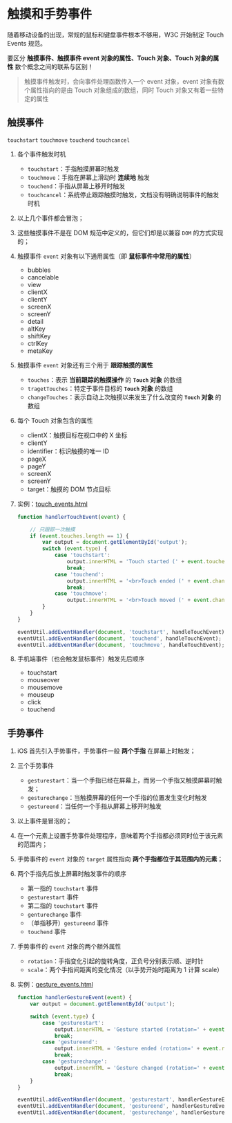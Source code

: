 # 触摸和手势事件
随着移动设备的出现，常规的鼠标和键盘事件根本不够用，W3C 开始制定 Touch Events 规范。

要区分 **触摸事件、触摸事件 event 对象的属性、Touch 对象、Touch 对象的属性** 数个概念之间的联系与区别！
> 触摸事件触发时，会向事件处理函数传入一个 event 对象，event 对象有数个属性指向的是由 Touch 对象组成的数组，同时 Touch 对象又有着一些特定的属性

## 触摸事件
`touchstart` `touchmove` `touchend` `touchcancel`

1. 各个事件触发时机
    * `touchstart`：手指触摸屏幕时触发
    * `touchmove`：手指在屏幕上滑动时 **连续地** 触发
    * `touchend`：手指从屏幕上移开时触发
    * `touchcancel`：系统停止跟踪触摸时触发，文档没有明确说明事件的触发时机

2. 以上几个事件都会冒泡；

3. 这些触摸事件不是在 DOM 规范中定义的，但它们却是以兼容 `DOM` 的方式实现的；

4. 触摸事件 `event` 对象有以下通用属性（即 **鼠标事件中常用的属性**）
    * bubbles
    * cancelable
    * view
    * clientX
    * clientY
    * screenX
    * screenY
    * detail
    * altKey
    * shiftKey
    * ctrlKey
    * metaKey

5. 触摸事件 `event` 对象还有三个用于 **跟踪触摸的属性**
    * `touches`：表示 **当前跟踪的触摸操作** 的 **`Touch` 对象** 的数组
    * `tragetTouches`：特定于事件目标的 **`Touch` 对象** 的数组
    * `changeTouches`：表示自动上次触摸以来发生了什么改变的 **`Touch` 对象** 的数组

6. 每个 Touch 对象包含的属性
    * clientX：触摸目标在视口中的 X 坐标
    * clientY
    * identifier：标识触摸的唯一 ID
    * pageX
    * pageY
    * screenX
    * screenY
    * target：触摸的 DOM 节点目标

7. 实例：[touch_events.html][1]
    ```javascript
    function handlerTouchEvent(event) {

        // 只跟踪一次触摸
        if (event.touches.length == 1) {
            var output = document.getElementById('output');
            switch (event.type) {
                case 'touchstart':
                    output.innerHTML = 'Touch started (' + event.touches[0].clientX + ', ' + event.touches[0].clientY + ')';
                    break;
                case 'touchend':
                    output.innerHTML = '<br>Touch ended (' + event.changedTouches[0].clientX + ', ' + event.changedTouches[0].clientY + ')';
                    break;
                case 'touchmove':
                    output.innerHTML = '<br>Touch moved (' + event.changedTouches[0].clientX + ', ' + event.changedTouches[0].clientY + ')';
            }
        }
    }

    eventUtil.addEventHandler(document, 'touchstart', handleTouchEvent);
    eventUtil.addEventHandler(document, 'touchend', handleTouchEvent);
    eventUtil.addEventHandler(document, 'touchmove', handleTouchEvent);
    ```

8. 手机端事件（也会触发鼠标事件）触发先后顺序
    * touchstart
    * mouseover
    * mousemove
    * mouseup
    * click
    * touchend

## 手势事件
1. iOS 首先引入手势事件，手势事件一般 **两个手指** 在屏幕上时触发；

2. 三个手势事件
    * `gesturestart`：当一个手指已经在屏幕上，而另一个手指又触摸屏幕时触发；
    * `gesturechange`：当触摸屏幕的任何一个手指的位置发生变化时触发
    * `gestureend`：当任何一个手指从屏幕上移开时触发

3. 以上事件是冒泡的；

4. 在一个元素上设置手势事件处理程序，意味着两个手指都必须同时位于该元素的范围内；

5. 手势事件的 `event` 对象的 `target` 属性指向 **两个手指都位于其范围内的元素**；

6. 两个手指先后放上屏幕时触发事件的顺序
    * 第一指的 `touchstart` 事件
    * `gesturestart` 事件
    * 第二指的 `touchstart` 事件
    * `genturechange` 事件
    * （单指移开）`gestureend` 事件
    * `touchend` 事件

7. 手势事件的 `event` 对象的两个额外属性
    * `rotation`：手指变化引起的旋转角度，正负号分别表示顺、逆时针
    * `scale`：两个手指间距离的变化情况（以手势开始时距离为 1 计算 scale）

8. 实例：[gesture_events.html][2]
    ```javascript
    function handlerGestureEvent(event) {
        var output = document.getElementById('output');

        switch (event.type) {
            case 'gesturestart':
                output.innerHTML = 'Gesture started (rotation=' + event.rotation + ', scale=' + event.scale + ')';
                break;
            case 'gestureend':
                output.innerHTML = 'Gesture ended (rotation=' + event.rotation + ', scale=' + event.scale + ')';
                break;
            case 'gesturechange':
                output.innerHTML = 'Gesture changed (rotation=' + event.rotation + ', scale=' + event.scale + ')';
                break;
        }
    }

    eventUtil.addEventHandler(document, 'gesturestart', handlerGestureEvent);
    eventUtil.addEventHandler(document, 'gestureend', handlerGestureEvent);
    eventUtil.addEventHandler(document, 'gesturechange', handlerGestureEvent);
    ```


  [1]: http://static.zybuluo.com/yangfch3/i0yfer7fze82zz0sg30a7b0v/touch_events.html
  [2]: http://static.zybuluo.com/yangfch3/tyg345xp4zu3wyzo8z299ki8/gesture_events.html
